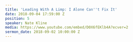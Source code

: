 ```yaml
---
title: 'Leading With A Limp: I Alone Can''t Fix It'
date: 2018-09-04 17:59:00 Z
position: 5
speaker: Nate Kline
media: https://www.youtube.com/embed/D0X6fEKlb4A?ecver=2
sermon_date: 2018-09-02 10:00:00 Z
---
```


